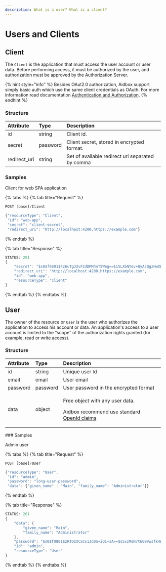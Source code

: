 ```yaml
---
description: What is a user? What is a client?
---
```


# Users and Clients

## Client

The `Сlient` is the application that must access the user account or user data. Before performing access, it must be authorized by the user, and authorization must be approved by the Authorization Server.

{% hint style="info" %}
Besides OAut2.0 authorization, Aidbox support simply basic auth which use the same client credentials as OAuth. For more information read documentation [Authentication and Authorization](https://docs.aidbox.app/tutorials/authentication-and-authorization).
{% endhint %}

### Structure

| Attribute | Type | Description |
| :--- | :--- | :--- |
| id | string | Client id. |
| secret | password | Client secret, stored in encrypted format. |
| redirect\_uri | string | Set of available redirect uri separated by comma |

### Samples

Client for web SPA application

{% tabs %}
{% tab title="Request" %}
```javascript
POST [base]/Client

{"resourceType": "Client",
 "id": "web-app",
 "secret": "client-secret",
 "redirect_uri": "http://localhost:4200,https://example.com"}
```
{% endtab %}

{% tab title="Response" %}
```javascript
STATUS: 201
{
    "secret": "$s0$f0801$4z6uTgJ3vF2dDPMhnT5Weg==$15LXbNYov+ByAsQgzHwXWIBWck7rdQGtMIEgMxC2Bko=",
    "redirect_uri": "http://localhost:4200,https://example.com",
    "id": "web-app",
    "resourceType": "Client"
}
```
{% endtab %}
{% endtabs %}

## User

The owner of the resource or `User` is the user who authorizes the application to access his account or data. An application's access to a user account is limited to the “scope” of the authorization rights granted \(for example, read or write access\).

### Structure

<table>
  <thead>
    <tr>
      <th style="text-align:left">Attribute</th>
      <th style="text-align:left">Type</th>
      <th style="text-align:left">Description</th>
    </tr>
  </thead>
  <tbody>
    <tr>
      <td style="text-align:left">id</td>
      <td style="text-align:left">string</td>
      <td style="text-align:left">Unique user Id</td>
    </tr>
    <tr>
      <td style="text-align:left">email</td>
      <td style="text-align:left">email</td>
      <td style="text-align:left">User email</td>
    </tr>
    <tr>
      <td style="text-align:left">password</td>
      <td style="text-align:left">password</td>
      <td style="text-align:left">User password in the encrypted format</td>
    </tr>
    <tr>
      <td style="text-align:left">data</td>
      <td style="text-align:left">object</td>
      <td style="text-align:left">
        <p>Free object with any user data.</p>
        <p>Aidbox recommend use standard <a href="https://openid.net/specs/openid-connect-core-1_0.html#Claims">OpenId claims</a>
        </p>
      </td>
    </tr>
  </tbody>
</table>### Samples

Admin user

{% tabs %}
{% tab title="Request" %}
```javascript
POST [base]/User

{"resourceType": "User",
 "id": "admin",
 "password": "long-user-password",
 "data": {"given_name" : "Main", "family_name": "Administrator"}}
```
{% endtab %}

{% tab title="Response" %}
```javascript
STATUS: 201
{
    "data": {
        "given_name": "Main",
        "family_name": "Administrator"
    },
    "password": "$s0$f0801$zRTDzXCSCs1Jd0S+iQi+zA==$s5xzMsN7t609Vwsfk4WvusxnVqENcXyUKnnWxedV7hY=",
    "id": "admin",
    "resourceType": "User"
}
```
{% endtab %}
{% endtabs %}



